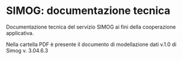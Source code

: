 # SIMOG: documentazione tecnica
Documentazione tecnica del servizio SIMOG ai fini della cooperazione applicativa.

Nella cartella PDF è presente il documento di modellazione dati v.1.0 di Simog v. 3.04.6.3

